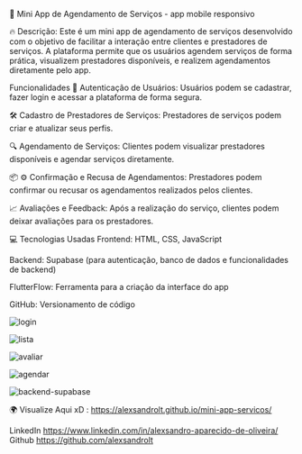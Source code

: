 🚀 Mini App de Agendamento de Serviços - app mobile responsivo

🔥  Descrição:
Este é um mini app de agendamento de serviços desenvolvido com o objetivo de facilitar a interação entre clientes e prestadores de serviços. A plataforma permite que os usuários agendem serviços de forma prática, visualizem prestadores disponíveis, e realizem agendamentos diretamente pelo app.

  Funcionalidades
🔧 Autenticação de Usuários: Usuários podem se cadastrar, fazer login e acessar a plataforma de forma segura.

  🛠️ Cadastro de Prestadores de Serviços: Prestadores de serviços podem criar e atualizar seus perfis.

 🔍  Agendamento de Serviços: Clientes podem visualizar prestadores disponíveis e agendar serviços diretamente.

 📦  ⚙️ Confirmação e Recusa de Agendamentos: Prestadores podem confirmar ou recusar os agendamentos realizados pelos clientes.

 📈  Avaliações e Feedback: Após a realização do serviço, clientes podem deixar avaliações para os prestadores.

💻  Tecnologias Usadas
Frontend: HTML, CSS, JavaScript

Backend: Supabase (para autenticação, banco de dados e funcionalidades de backend)

FlutterFlow: Ferramenta para a criação da interface do app

GitHub: Versionamento de código







![login](https://github.com/user-attachments/assets/4522a43b-4131-475d-a48f-42422d44adc1)


![lista](https://github.com/user-attachments/assets/39747bde-5420-4860-8667-a010d99ccb3f)


![avaliar](https://github.com/user-attachments/assets/bb368b04-28c7-4042-9001-1460a065c0fb)

![agendar](https://github.com/user-attachments/assets/c117b7e3-3236-4037-9875-871479f849ff)


![backend-supabase](https://github.com/user-attachments/assets/4563beba-ae3f-4b6c-895a-0d8ed2216904)

 🌍  Visualize Aqui xD :  https://alexsandrolt.github.io/mini-app-servicos/

LinkedIn https://www.linkedin.com/in/alexsandro-aparecido-de-oliveira/
Github https://github.com/alexsandrolt


